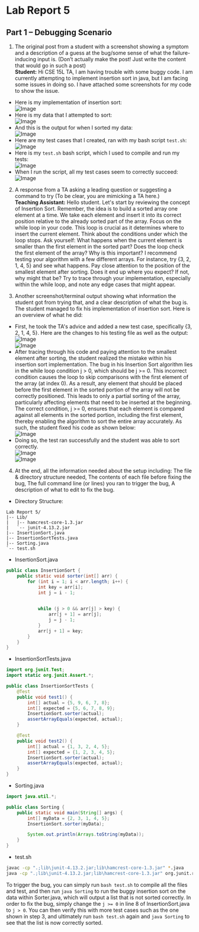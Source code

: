 # Lab Report 5

## Part 1 – Debugging Scenario

1. The original post from a student with a screenshot showing a symptom and a description of a guess at the bug/some sense of what the failure-inducing input is. (Don’t actually make the post! Just write the content that would go in such a post)  
**Student:** Hi CSE 15L TA, I am having trouble with some buggy code. I am currently attempting to implement insertion sort in java, but I am facing some issues in doing so. I have attached some screenshots for my code to show the issue.  
- Here is my implementation of insertion sort:  
  ![Image](lab5_sorterimplementation.png)  
- Here is my data that I attempted to sort:  
  ![Image](lab5_mydatatest.png)  
- And this is the output for when I sorted my data:  
  ![Image](lab5_mydataoutput.png)  
- Here are my test cases that I created, ran with my bash script `test.sh`:  
  ![Image](lab5_sortertests.png)  
- Here is my `test.sh` bash script, which I used to compile and run my tests:  
  ![Image](lab5_bashscript.png)  
- When I run the script, all my test cases seem to correctly succeed:  
  ![Image](lab5_bashsuccess.png)  

2. A response from a TA asking a leading question or suggesting a command to try (To be clear, you are mimicking a TA here.)  
**Teaching Assistant:** Hello student. Let's start by reviewing the concept of Insertion Sort. Remember, the idea is to build a sorted array one element at a time. We take each element and insert it into its correct position relative to the already sorted part of the array. Focus on the while loop in your code. This loop is crucial as it determines where to insert the current element. Think about the conditions under which the loop stops. Ask yourself: What happens when the current element is smaller than the first element in the sorted part? Does the loop check the first element of the array? Why is this important? I recommend testing your algorithm with a few different arrays. For instance, try {3, 2, 1, 4, 5} and see what happens. Pay close attention to the position of the smallest element after sorting. Does it end up where you expect? If not, why might that be? Try to trace through your implementation, especially within the while loop, and note any edge cases that might appear.  

3. Another screenshot/terminal output showing what information the student got from trying that, and a clear description of what the bug is.  
The student managed to fix his implementation of insertion sort. Here is an overview of what he did:  
- First, he took the TA's advice and added a new test case, specifically {3, 2, 1, 4, 5}. Here are the changes to his testing file as well as the output:  
  ![Image](lab5_sortertestsnew.png)  
  ![Image](lab5_bashfail.png)  
- After tracing through his code and paying attention to the smallest element after sorting, the student realized the mistake within his insertion sort implementation. The bug in his Insertion Sort algorithm lies in the while loop condition j > 0, which should be j >= 0. This incorrect condition causes the loop to skip comparisons with the first element of the array (at index 0). As a result, any element that should be placed before the first element in the sorted portion of the array will not be correctly positioned. This leads to only a partial sorting of the array, particularly affecting elements that need to be inserted at the beginning. The correct condition, j >= 0, ensures that each element is compared against all elements in the sorted portion, including the first element, thereby enabling the algorithm to sort the entire array accurately. As such, the student fixed his code as shown below:  
  ![Image](lab5_sorterimplementationfixed.png)  
- Doing so, the test ran successfully and the student was able to sort correctly.  
  ![Image](lab5_bashsuccess2.png)  
  ![Image](lab5_mydataoutput2.png)  
4. At the end, all the information needed about the setup including: The file & directory structure needed, The contents of each file before fixing the bug, The full command line (or lines) you ran to trigger the bug, A description of what to edit to fix the bug.
- Directory Structure:
```
Lab Report 5/
|-- Lib/
|   |-- hamcrest-core-1.3.jar
|   `-- junit-4.13.2.jar
|-- InsertionSort.java
|-- InsertionSortTests.java
|-- Sorting.java 
`-- test.sh
```

- InsertionSort.java
```java
public class InsertionSort {
    public static void sorter(int[] arr) {
        for (int i = 1; i < arr.length; i++) {
            int key = arr[i];
            int j = i - 1;

            
            while (j > 0 && arr[j] > key) { 
                arr[j + 1] = arr[j];
                j = j - 1;
            }
            arr[j + 1] = key;
        }
    }
}
```

- InsertionSortTests.java
```java
import org.junit.Test;
import static org.junit.Assert.*;

public class InsertionSortTests {
    @Test
    public void test1() {
        int[] actual = {5, 9, 6, 7, 8};
        int[] expected = {5, 6, 7, 8, 9};
        InsertionSort.sorter(actual);
        assertArrayEquals(expected, actual);
    }

    @Test
    public void test2() {
        int[] actual = {1, 3, 2, 4, 5};
        int[] expected = {1, 2, 3, 4, 5};
        InsertionSort.sorter(actual);
        assertArrayEquals(expected, actual);
    }
}
```

- Sorting.java
```java
import java.util.*;

public class Sorting {
    public static void main(String[] args) {
        int[] myData = {2, 3, 1, 4, 5};
        InsertionSort.sorter(myData);

        System.out.println(Arrays.toString(myData));
    }
}
```

- test.sh
```bash
javac -cp ".;lib\junit-4.13.2.jar;lib\hamcrest-core-1.3.jar" *.java
java -cp ".;lib\junit-4.13.2.jar;lib\hamcrest-core-1.3.jar" org.junit.runner.JUnitCore InsertionSortTests
```

To trigger the bug, you can simply run `bash test.sh` to compile all the files and test, and then run `java Sorting` to run the buggy insertion sort on the data within Sorter.java, which will output a list that is not sorted correctly. In order to fix the bug, simply change the `j >= 0` in line 8 of InsertionSort.java to `j > 0`. You can then verify this with more test cases such as the one shown in step 3, and ultimately run `bash test.sh` again and `java Sorting` to see that the list is now correctly sorted. 
